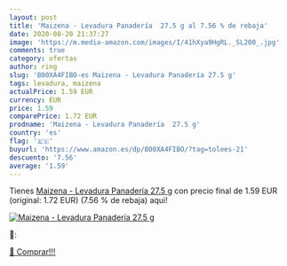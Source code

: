 ```yaml
---
layout: post
title: 'Maizena - Levadura Panadería  27.5 g al 7.56 % de rebaja'
date: 2020-08-20 21:37:27
image: 'https://m.media-amazon.com/images/I/41hXya9HgRL._SL200_.jpg'
comments: true
category: ofertas
author: ring
slug: 'B00XA4FIBO-es Maizena - Levadura Panadería 27.5 g'
tags: levadura, maizena
actualPrice: 1.59 EUR
currency: EUR
price: 1.59
comparePrice: 1.72 EUR
prodname: 'Maizena - Levadura Panadería  27.5 g'
country: 'es'
flag: '🇪🇸'
buyurl: 'https://www.amazon.es/dp/B00XA4FIBO/?tag=tolees-21'
descuento: '7.56'
average: '1.59'
---
```


Tienes [Maizena - Levadura Panadería  27.5 g](https://www.amazon.es/dp/B00XA4FIBO/?tag=tolees-21) con precio final de  1.59 EUR (original: 1.72 EUR) (7.56 %  de rebaja) aqui!

[![Maizena - Levadura Panadería  27.5 g](https://m.media-amazon.com/images/I/41hXya9HgRL._SL200_.jpg)](https://www.amazon.es/dp/B00XA4FIBO/?tag=tolees-21)

🔎:


[🛒 Comprar!!!](https://www.amazon.es/dp/B00XA4FIBO/?tag=tolees-21)
